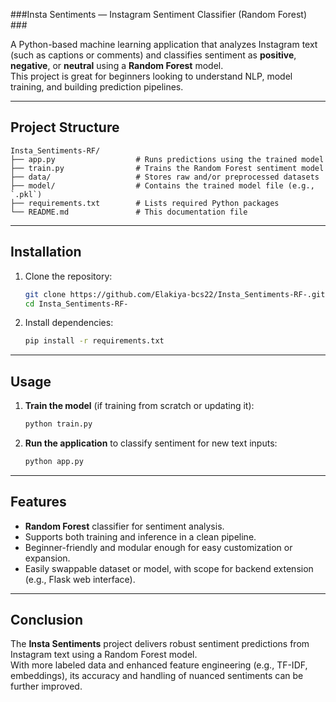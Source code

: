 ###Insta Sentiments — Instagram Sentiment Classifier (Random Forest) ###

A Python-based machine learning application that analyzes Instagram text (such as captions or comments) and classifies sentiment as **positive**, **negative**, or **neutral** using a **Random Forest** model.  
This project is great for beginners looking to understand NLP, model training, and building prediction pipelines.

---

##  Project Structure

```
Insta_Sentiments-RF/
├── app.py                  # Runs predictions using the trained model
├── train.py                # Trains the Random Forest sentiment model
├── data/                   # Stores raw and/or preprocessed datasets
├── model/                  # Contains the trained model file (e.g., `.pkl`)
├── requirements.txt        # Lists required Python packages
└── README.md               # This documentation file
```

---

##  Installation

1. Clone the repository:

   ```bash
   git clone https://github.com/Elakiya-bcs22/Insta_Sentiments-RF-.git
   cd Insta_Sentiments-RF-
   ```

2. Install dependencies:

   ```bash
   pip install -r requirements.txt
   ```

---

##  Usage

1. **Train the model** (if training from scratch or updating it):

   ```bash
   python train.py
   ```

2. **Run the application** to classify sentiment for new text inputs:

   ```bash
   python app.py
   ```

---

##  Features

- **Random Forest** classifier for sentiment analysis.
- Supports both training and inference in a clean pipeline.
- Beginner-friendly and modular enough for easy customization or expansion.
- Easily swappable dataset or model, with scope for backend extension (e.g., Flask web interface).

---

##  Conclusion

The **Insta Sentiments** project delivers robust sentiment predictions from Instagram text using a Random Forest model.  
With more labeled data and enhanced feature engineering (e.g., TF-IDF, embeddings), its accuracy and handling of nuanced sentiments can be further improved.  

